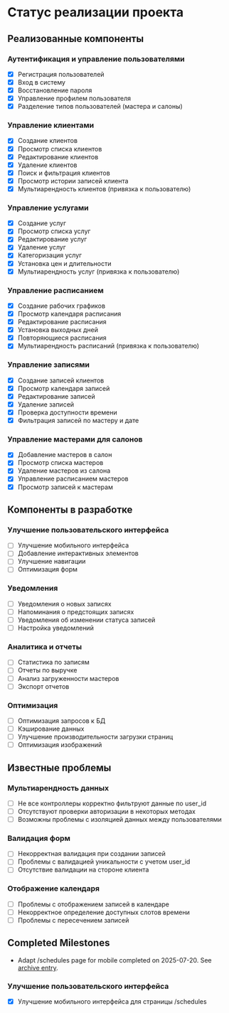 # Статус реализации проекта

## Реализованные компоненты

### Аутентификация и управление пользователями
- [x] Регистрация пользователей
- [x] Вход в систему
- [x] Восстановление пароля
- [x] Управление профилем пользователя
- [x] Разделение типов пользователей (мастера и салоны)

### Управление клиентами
- [x] Создание клиентов
- [x] Просмотр списка клиентов
- [x] Редактирование клиентов
- [x] Удаление клиентов
- [x] Поиск и фильтрация клиентов
- [x] Просмотр истории записей клиента
- [x] Мультиарендность клиентов (привязка к пользователю)

### Управление услугами
- [x] Создание услуг
- [x] Просмотр списка услуг
- [x] Редактирование услуг
- [x] Удаление услуг
- [x] Категоризация услуг
- [x] Установка цен и длительности
- [x] Мультиарендность услуг (привязка к пользователю)

### Управление расписанием
- [x] Создание рабочих графиков
- [x] Просмотр календаря расписания
- [x] Редактирование расписания
- [x] Установка выходных дней
- [x] Повторяющиеся расписания
- [x] Мультиарендность расписаний (привязка к пользователю)

### Управление записями
- [x] Создание записей клиентов
- [x] Просмотр календаря записей
- [x] Редактирование записей
- [x] Удаление записей
- [x] Проверка доступности времени
- [x] Фильтрация записей по мастеру и дате

### Управление мастерами для салонов
- [x] Добавление мастеров в салон
- [x] Просмотр списка мастеров
- [x] Удаление мастеров из салона
- [x] Управление расписанием мастеров
- [x] Просмотр записей к мастерам

## Компоненты в разработке

### Улучшение пользовательского интерфейса
- [ ] Улучшение мобильного интерфейса
- [ ] Добавление интерактивных элементов
- [ ] Улучшение навигации
- [ ] Оптимизация форм

### Уведомления
- [ ] Уведомления о новых записях
- [ ] Напоминания о предстоящих записях
- [ ] Уведомления об изменении статуса записей
- [ ] Настройка уведомлений

### Аналитика и отчеты
- [ ] Статистика по записям
- [ ] Отчеты по выручке
- [ ] Анализ загруженности мастеров
- [ ] Экспорт отчетов

### Оптимизация
- [ ] Оптимизация запросов к БД
- [ ] Кэширование данных
- [ ] Улучшение производительности загрузки страниц
- [ ] Оптимизация изображений

## Известные проблемы

### Мультиарендность данных
- [ ] Не все контроллеры корректно фильтруют данные по user_id
- [ ] Отсутствуют проверки авторизации в некоторых методах
- [ ] Возможны проблемы с изоляцией данных между пользователями

### Валидация форм
- [ ] Некорректная валидация при создании записей
- [ ] Проблемы с валидацией уникальности с учетом user_id
- [ ] Отсутствие валидации на стороне клиента

### Отображение календаря
- [ ] Проблемы с отображением записей в календаре
- [ ] Некорректное определение доступных слотов времени
- [ ] Проблемы с пересечением записей 

## Completed Milestones
- Adapt /schedules page for mobile completed on 2025-07-20. See [archive entry](../archive/archive-schedules-mobile.md).

### Улучшение пользовательского интерфейса
- [x] Улучшение мобильного интерфейса для страницы /schedules 